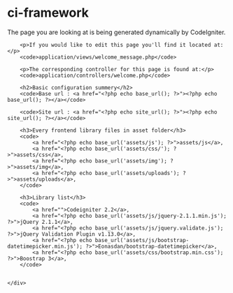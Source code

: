 ci-framework
============


<div id="body">
		<p>The page you are looking at is being generated dynamically by CodeIgniter.</p>

		<p>If you would like to edit this page you'll find it located at:</p>
		<code>application/views/welcome_message.php</code>

		<p>The corresponding controller for this page is found at:</p>
		<code>application/controllers/welcome.php</code>

		<h2>Basic configuration summery</h2>
		<code>Base url : <a href="<?php echo base_url(); ?>"><?php echo base_url(); ?></a></code>

		<code>Site url : <a href="<?php echo site_url(); ?>"><?php echo site_url(); ?></a></code>

		<h3>Every frontend library files in asset folder</h3>
		<code>
			<a href="<?php echo base_url('assets/js'); ?>">assets/js</a>,
			<a href="<?php echo base_url('assets/css/'); ?>">assets/css</a>,
			<a href="<?php echo base_url('assets/img'); ?>">assets/img</a>,
			<a href="<?php echo base_url('assets/uploads'); ?>">assets/uploads</a>,
		</code>

		<h3>Library list</h3>
		<code>
			<a href="">Codeigniter 2.2</a>,
			<a href="<?php echo base_url('assets/js/jquery-2.1.1.min.js'); ?>">jQuery 2.1.1</a>,
			<a href="<?php echo base_url('assets/js/jquery.validate.js'); ?>">jQuery Validation Plugin v1.13.0</a>,
			<a href="<?php echo base_url('assets/js/bootstrap-datetimepicker.min.js'); ?>">Eonasdan/bootstrap-datetimepicker</a>,
			<a href="<?php echo base_url('assets/css/bootstrap.min.css'); ?>">Boostrap 3</a>,
		</code>


	</div>
